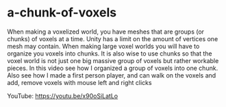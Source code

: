 # a-chunk-of-voxels
When making a voxelized world, you have meshes that are groups (or chunks) of voxels at a time. Unity has a limit on the amount of vertices one mesh may contain. When making large voxel worlds you will have to organize you voxels into chunks.  It is also wise to use chunks so that the voxel world is not just one big massive group of voxels but rather workable pieces. In this video see how I organized a group of voxels into one chunk. Also see how I made a first person player, and can walk on the voxels and add, remove voxels with mouse left and right clicks

YouTube:  https://youtu.be/x90oSiLatLo
